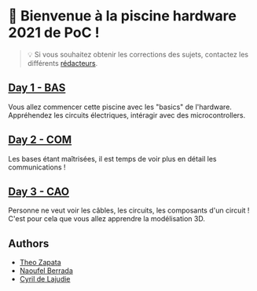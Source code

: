# :wave: Bienvenue à la piscine hardware 2021 de PoC !  

> :bulb: Si vous souhaitez obtenir les corrections des sujets, contactez les différents [rédacteurs](https://github.com/PoCInnovation/Pool2021/tree/master/Hardware#authors).

## [Day 1 - BAS](./day01)
Vous allez commencer cette piscine avec les "basics" de l'hardware.
Appréhendez les circuits électriques, intéragir avec des microcontrollers.  

## [Day 2 - COM](./day02)  
Les bases étant maîtrisées, il est temps de voir plus en détail les communications !  

## [Day 3 - CAO](./day03)
Personne ne veut voir les câbles, les circuits, les composants d'un circuit !
C'est pour cela que vous allez apprendre la modélisation 3D.  

## Authors
- [Theo Zapata](https://github.com/Thezap)
- [Naoufel Berrada](https://github.com/nowlow)
- [Cyril de Lajudie](https://github.com/Axoloot)
